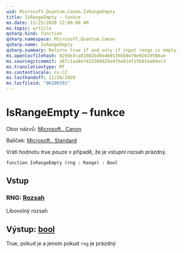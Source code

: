 ```yaml
---
uid: Microsoft.Quantum.Canon.IsRangeEmpty
title: IsRangeEmpty – funkce
ms.date: 11/25/2020 12:00:00 AM
ms.topic: article
qsharp.kind: function
qsharp.namespace: Microsoft.Quantum.Canon
qsharp.name: IsRangeEmpty
qsharp.summary: Returns true if and only if input range is empty.
ms.openlocfilehash: 029de3ca81002bd0e460135bb8e70e92019588ae
ms.sourcegitcommit: a87c1aa8e7453360025e47ba614f25b02ea84ec3
ms.translationtype: MT
ms.contentlocale: cs-CZ
ms.lasthandoff: 11/26/2020
ms.locfileid: "96206591"
---
```

# <a name="israngeempty-function"></a>IsRangeEmpty – funkce

Obor názvů: [Microsoft.. Canon](xref:Microsoft.Quantum.Canon)

Balíček: [Microsoft.. Standard](https://nuget.org/packages/Microsoft.Quantum.Standard)


Vrátí hodnotu true pouze v případě, že je vstupní rozsah prázdný.

```qsharp
function IsRangeEmpty (rng : Range) : Bool
```


## <a name="input"></a>Vstup

### <a name="rng--range"></a>RNG: [Rozsah](xref:microsoft.quantum.lang-ref.range)

Libovolný rozsah



## <a name="output--bool"></a>Výstup: [bool](xref:microsoft.quantum.lang-ref.bool)

True, pokud je a jenom pokud `rng` je prázdný